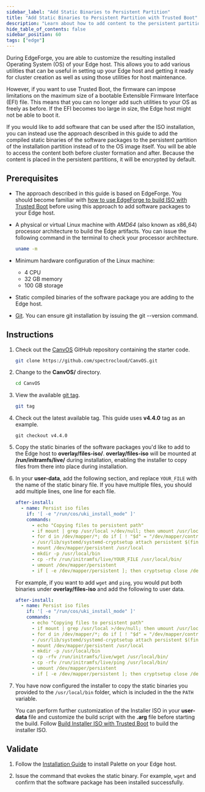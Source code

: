 ```yaml
---
sidebar_label: "Add Static Binaries to Persistent Partition"
title: "Add Static Binaries to Persistent Partition with Trusted Boot"
description: "Learn about how to add content to the persistent partition of your Edge host with Trusted Boot."
hide_table_of_contents: false
sidebar_position: 60
tags: ["edge"]
---
```


During EdgeForge, you are able to customize the resulting installed Operating System (OS) of your Edge host. This allows
you to add various utilities that can be useful in setting up your Edge host and getting it ready for cluster creation
as well as using those utilities for host maintenance.

However, if you want to use Trusted Boot, the firmware can impose limitations on the maximum size of a bootable
Extensible Firmware Interface (EFI) file. This means that you can no longer add such utilities to your OS as freely as
before. If the EFI becomes too large in size, the Edge host might not be able to boot it.

If you would like to add software that can be used after the ISO installation, you can instead use the approach described in
this guide to add the compiled static binaries of the software packages to the persistent partition of the installation
partition instead of to the OS image itself. You will be able to access the content both before cluster formation and
after. Because the content is placed in the persistent partitions, it will be encrypted by default.

## Prerequisites

- The approach described in this guide is based on EdgeForge. You should become familiar with
  [how to use EdgeForge to build ISO with Trusted Boot](./build-trusted-iso.md) before using this approach to add
  software packages to your Edge host.

- A physical or virtual Linux machine with _AMD64_ (also known as x86_64) processor architecture to build the Edge
  artifacts. You can issue the following command in the terminal to check your processor architecture.

  ```bash
  uname -m
  ```

- Minimum hardware configuration of the Linux machine:

  - 4 CPU
  - 32 GB memory
  - 100 GB storage

- Static compiled binaries of the software package you are adding to the Edge host.

- [Git](https://cli.github.com/manual/installation). You can ensure git installation by issuing the git --version
  command.

## Instructions

1. Check out the [CanvOS](https://github.com/spectrocloud/CanvOS.git) GitHub repository containing the starter code.

   ```bash
   git clone https://github.com/spectrocloud/CanvOS.git
   ```

2. Change to the **CanvOS/** directory.

   ```bash
   cd CanvOS
   ```

3. View the available [git tag](https://github.com/spectrocloud/CanvOS/tags).

   ```bash
   git tag
   ```

4. Check out the latest available tag. This guide uses **v4.4.0** tag as an example.

   ```shell
   git checkout v4.4.0
   ```

5. Copy the static binaries of the software packages you'd like to add to the Edge host to **overlay/files-iso/**.
   **overlay/files-iso** will be mounted at **/run/initramfs/live/** during installation, enabling the installer to copy
   files from there into place during installation.

6. In your **user-data**, add the following section, and replace `YOUR_FILE` with the name of the static binary file. If
   you have multiple files, you should add multiple lines, one line for each file.

   ```yaml {11}
   after-install:
     - name: Persist iso files
       if: '[ -e "/run/cos/uki_install_mode" ]'
       commands:
         - echo "Copying files to persistent path"
         - if mount | grep /usr/local >/dev/null; then umount /usr/local; fi
         - for d in /dev/mapper/*; do if [ ! "$d" = "/dev/mapper/control" ]; then cryptsetup close $d; fi; done
         - /usr/lib/systemd/systemd-cryptsetup attach persistent $(findfs PARTLABEL=persistent) - tpm2-device=auto
         - mount /dev/mapper/persistent /usr/local
         - mkdir -p /usr/local/bin
         - cp -rfv /run/initramfs/live/YOUR_FILE /usr/local/bin/
         - umount /dev/mapper/persistent
         - if [ -e /dev/mapper/persistent ]; then cryptsetup close /dev/mapper/persistent; fi
   ```

   For example, if you want to add `wget` and `ping`, you would put both binaries under **overlay/files-iso** and add
   the following to user data.

   ```yaml {11}
   after-install:
     - name: Persist iso files
       if: '[ -e "/run/cos/uki_install_mode" ]'
       commands:
         - echo "Copying files to persistent path"
         - if mount | grep /usr/local >/dev/null; then umount /usr/local; fi
         - for d in /dev/mapper/*; do if [ ! "$d" = "/dev/mapper/control" ]; then cryptsetup close $d; fi; done
         - /usr/lib/systemd/systemd-cryptsetup attach persistent $(findfs PARTLABEL=persistent) - tpm2-device=auto
         - mount /dev/mapper/persistent /usr/local
         - mkdir -p /usr/local/bin
         - cp -rfv /run/initramfs/live/wget /usr/local/bin/
         - cp -rfv /run/initramfs/live/ping /usr/local/bin/
         - umount /dev/mapper/persistent
         - if [ -e /dev/mapper/persistent ]; then cryptsetup close /dev/mapper/persistent; fi
   ```

7. You have now configured the installer to copy the static binaries you provided to the `/usr/local/bin` folder, which
   is included in the the `PATH` variable.

   You can perform further customization of the Installer ISO in your **user-data** file and customize the build script
   with the **.arg** file before starting the build. Follow
   [Build Installer ISO with Trusted Boot](./build-trusted-iso.md) to build the installer ISO.

## Validate

1. Follow the [Installation Guide](../deployment-day2/install.md) to install Palette on your Edge host.

2. Issue the command that evokes the static binary. For example, `wget` and confirm that the software package has been
   installed successfully.
